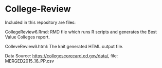 # College-Review

Included in this repository are files:

CollegeReview6.Rmd:  RMD file which runs R scripts and generates the Best Value Colleges report.

ColleveReview6.html:  The knit generated HTML output file.

Data Source:  https://collegescorecard.ed.gov/data/, file: MERGED2015_16_PP.csv

